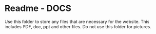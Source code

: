 # Readme - DOCS

Use this folder to store any files that are necessary for the website. This includes PDF, doc, ppt and other files. Do not use this folder for pictures.
